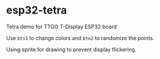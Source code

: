 # esp32-tetra
Tetra demo for TTGO T-Display ESP32 board

Use `btn1` to change colors and `btn2` to randomize the points.

Using sprite for drawing to prevent display flickering.

